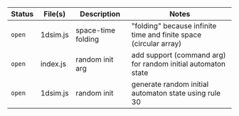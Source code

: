 Status | File(s) | Description | Notes
--- | --- | --- | ---
`open` | 1dsim.js | space-time folding | "folding" because infinite time and finite space (circular array)
`open` | index.js | random init arg | add support (command arg) for random initial automaton state 
`open` | 1dsim.js | random init | generate random initial automaton state using rule 30
